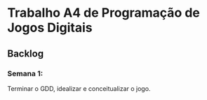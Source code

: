 # Trabalho A4 de Programação de Jogos Digitais

## Backlog
### Semana 1: 
Terminar o GDD, idealizar e conceitualizar o jogo.